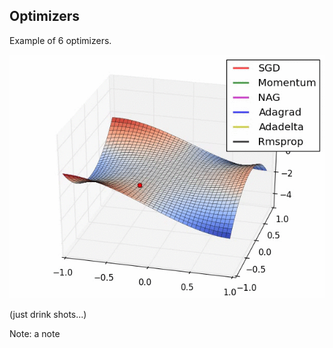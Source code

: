 <!-- .slide: data-background="#FFA07A" -->

## Optimizers

Example of 6 optimizers.

![optim](my_prez/deck/deck1/optim.gif)

(just drink <span name='GLOUPS'></span> shots...)

Note: a note
